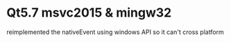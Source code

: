 # Qt5.7 msvc2015 & mingw32
reimplemented the nativeEvent using windows API so it can't cross platform
